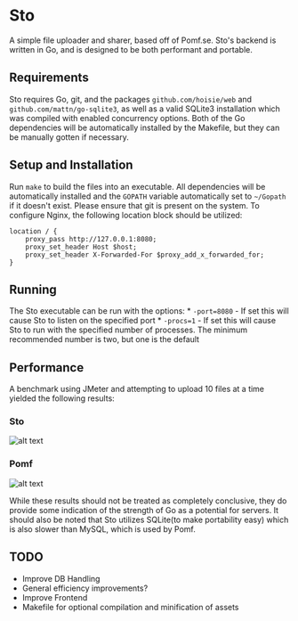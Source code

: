 # Sto
A simple file uploader and sharer, based off of Pomf.se. Sto's backend is written in Go, and is designed to be both performant and portable.

## Requirements
Sto requires Go, git, and the packages `github.com/hoisie/web` and `github.com/mattn/go-sqlite3`, as well as a valid SQLite3 installation which was compiled with enabled concurrency options. Both of the Go dependencies will be automatically installed by the Makefile, but they can be manually gotten if necessary.

## Setup and Installation
Run `make` to build the files into an executable. All dependencies will be automatically installed and the `GOPATH` variable automatically set to `~/Gopath` if it doesn't exist. Please ensure that git is present on the system.
To configure Nginx, the following location block should be utilized: 
```
location / {
    proxy_pass http://127.0.0.1:8080;
    proxy_set_header Host $host;
    proxy_set_header X-Forwarded-For $proxy_add_x_forwarded_for;
}
```

## Running
The Sto executable can be run with the options:
    * `-port=8080` - If set this will cause Sto to listen on the specified port
    * `-procs=1` - If set this will cause Sto to run with the specified number of processes. The minimum recommended number is two, but one is the default

## Performance
A benchmark using JMeter and attempting to upload 10 files at a time yielded the following results:
### Sto
![alt text](https://fuwa.se/2z0hl.png/Go_Results.png "Sto Benchmark 1")
### Pomf
![alt text](https://fuwa.se/o3lpw.png/Pomf_Results.png "Pomf Benchmark 1")

While these results should not be treated as completely conclusive, they do provide some indication of the strength of Go as a potential for servers. It should also be noted that Sto utilizes SQLite(to make portability easy) which is also slower than MySQL, which is used by Pomf.

## TODO
* Improve DB Handling
* General efficiency improvements?
* Improve Frontend
* Makefile for optional compilation and minification of assets
